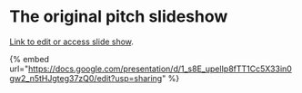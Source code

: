 # The original pitch slideshow



[Link to edit or access slide show](https://docs.google.com/presentation/d/1\_s8E\_upelIp8fTT1Cc5X33in0gw2\_n5tHJgteg37zQ0/edit?usp=sharing).

{% embed url="https://docs.google.com/presentation/d/1_s8E_upelIp8fTT1Cc5X33in0gw2_n5tHJgteg37zQ0/edit?usp=sharing" %}

